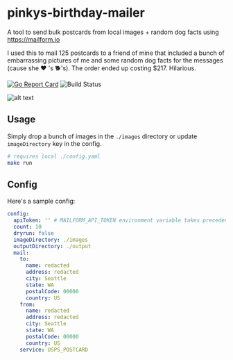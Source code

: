 # pinkys-birthday-mailer

A tool to send bulk postcards from local images + random dog facts using https://mailform.io

I used this to mail 125 postcards to a friend of mine that included a bunch of embarrassing pictures of me and some random dog facts for the messages (cause she :heart: 's :dog2:'s). The order ended up costing $217. Hilarious.

[![Go Report Card](https://goreportcard.com/badge/github.com/circa10a/pinkys-birthday-mailer)](https://goreportcard.com/report/github.com/circa10a/pinkys-birthday-mailer)
![Build Status](https://github.com/circa10a/pinkys-birthday-mailer/workflows/Test/badge.svg)

![alt text](https://media.tenor.com/jw_lB19FDokAAAAC/happy-birthday-dog.gif)

## Usage

Simply drop a bunch of images in the `./images` directory or update `imageDirectory` key in the config.

```sh
# requires local ./config.yaml
make run
```

## Config

Here's a sample config:

```yaml
config:
  apiToken: '' # MAILFORM_API_TOKEN environment variable takes precedence if set
  count: 10
  dryrun: false
  imageDirectory: ./images
  outputDirectory: ./output
  mail:
    to:
      name: redacted
      address: redacted
      city: Seattle
      state: WA
      postalCode: 00000
      country: US
    from:
      name: redacted
      address: redacted
      city: Seattle
      state: WA
      postalCode: 00000
      country: US
    service: USPS_POSTCARD
```
